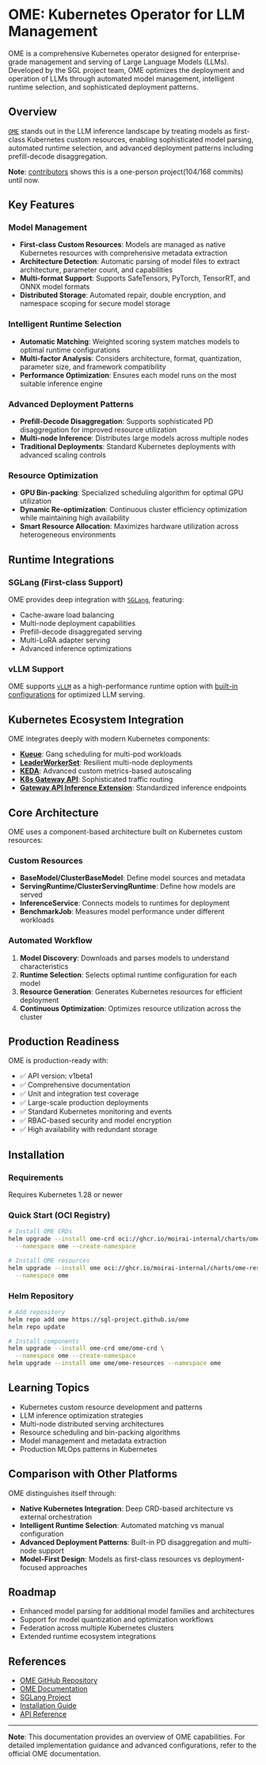 # OME: Kubernetes Operator for LLM Management

OME is a comprehensive Kubernetes operator designed for enterprise-grade
management and serving of Large Language Models (LLMs). Developed by the
SGL project team, OME optimizes the deployment and operation of LLMs through
automated model management, intelligent runtime selection, and sophisticated
deployment patterns.

## Overview

[`OME`](https://github.com/sgl-project/ome) stands out in the LLM inference
landscape by treating models as first-class Kubernetes custom resources,
enabling sophisticated model parsing, automated runtime selection, and
advanced deployment patterns including prefill-decode disaggregation.

**Note**: [contributors](https://github.com/sgl-project/ome/graphs/contributors) shows this is a one-person project(104/168 commits) until now.

## Key Features

### Model Management

- **First-class Custom Resources**: Models are managed as native Kubernetes
  resources with comprehensive metadata extraction
- **Architecture Detection**: Automatic parsing of model files to extract
  architecture, parameter count, and capabilities
- **Multi-format Support**: Supports SafeTensors, PyTorch, TensorRT, and ONNX
  model formats
- **Distributed Storage**: Automated repair, double encryption, and namespace
  scoping for secure model storage

### Intelligent Runtime Selection

- **Automatic Matching**: Weighted scoring system matches models to optimal
  runtime configurations
- **Multi-factor Analysis**: Considers architecture, format, quantization,
  parameter size, and framework compatibility
- **Performance Optimization**: Ensures each model runs on the most suitable
  inference engine

### Advanced Deployment Patterns

- **Prefill-Decode Disaggregation**: Supports sophisticated PD disaggregation
  for improved resource utilization
- **Multi-node Inference**: Distributes large models across multiple nodes
- **Traditional Deployments**: Standard Kubernetes deployments with advanced
  scaling controls

### Resource Optimization

- **GPU Bin-packing**: Specialized scheduling algorithm for optimal GPU
  utilization
- **Dynamic Re-optimization**: Continuous cluster efficiency optimization
  while maintaining high availability
- **Smart Resource Allocation**: Maximizes hardware utilization across
  heterogeneous environments

## Runtime Integrations

### SGLang (First-class Support)

OME provides deep integration with
[`SGLang`](https://github.com/sgl-project/sglang), featuring:

- Cache-aware load balancing
- Multi-node deployment capabilities
- Prefill-decode disaggregated serving
- Multi-LoRA adapter serving
- Advanced inference optimizations

### vLLM Support

OME supports [`vLLM`](https://github.com/vllm-project/vllm) as a high-performance
runtime option with [built-in configurations](https://github.com/sgl-project/ome/tree/main/config/runtimes/vllm)
for optimized LLM serving.

## Kubernetes Ecosystem Integration

OME integrates deeply with modern Kubernetes components:

- **[Kueue](https://kueue.sigs.k8s.io/)**: Gang scheduling for multi-pod
  workloads
- **[LeaderWorkerSet](https://github.com/kubernetes-sigs/lws)**: Resilient
  multi-node deployments
- **[KEDA](https://keda.sh/)**: Advanced custom metrics-based autoscaling
- **[K8s Gateway API](https://gateway-api.sigs.k8s.io/)**: Sophisticated
  traffic routing
- **[Gateway API Inference Extension](https://gateway-api-inference-extension.sigs.k8s.io/)**:
  Standardized inference endpoints

## Core Architecture

OME uses a component-based architecture built on Kubernetes custom resources:

### Custom Resources

- **BaseModel/ClusterBaseModel**: Define model sources and metadata
- **ServingRuntime/ClusterServingRuntime**: Define how models are served
- **InferenceService**: Connects models to runtimes for deployment
- **BenchmarkJob**: Measures model performance under different workloads

### Automated Workflow

1. **Model Discovery**: Downloads and parses models to understand
   characteristics
2. **Runtime Selection**: Selects optimal runtime configuration for each model
3. **Resource Generation**: Generates Kubernetes resources for efficient
   deployment
4. **Continuous Optimization**: Optimizes resource utilization across the
   cluster

## Production Readiness

OME is production-ready with:

- ✅ API version: v1beta1
- ✅ Comprehensive documentation
- ✅ Unit and integration test coverage
- ✅ Large-scale production deployments
- ✅ Standard Kubernetes monitoring and events
- ✅ RBAC-based security and model encryption
- ✅ High availability with redundant storage

## Installation

### Requirements

Requires Kubernetes 1.28 or newer

### Quick Start (OCI Registry)

```bash
# Install OME CRDs
helm upgrade --install ome-crd oci://ghcr.io/moirai-internal/charts/ome-crd \
  --namespace ome --create-namespace

# Install OME resources
helm upgrade --install ome oci://ghcr.io/moirai-internal/charts/ome-resources \
  --namespace ome
```

### Helm Repository

```bash
# Add repository
helm repo add ome https://sgl-project.github.io/ome
helm repo update

# Install components
helm upgrade --install ome-crd ome/ome-crd \
  --namespace ome --create-namespace
helm upgrade --install ome ome/ome-resources --namespace ome
```

## Learning Topics

- Kubernetes custom resource development and patterns
- LLM inference optimization strategies
- Multi-node distributed serving architectures
- Resource scheduling and bin-packing algorithms
- Model management and metadata extraction
- Production MLOps patterns in Kubernetes

## Comparison with Other Platforms

OME distinguishes itself through:

- **Native Kubernetes Integration**: Deep CRD-based architecture vs external
  orchestration
- **Intelligent Runtime Selection**: Automated matching vs manual configuration
- **Advanced Deployment Patterns**: Built-in PD disaggregation and multi-node
  support
- **Model-First Design**: Models as first-class resources vs
  deployment-focused approaches

## Roadmap

- Enhanced model parsing for additional model families and architectures
- Support for model quantization and optimization workflows
- Federation across multiple Kubernetes clusters
- Extended runtime ecosystem integrations

## References

- [OME GitHub Repository](https://github.com/sgl-project/ome)
- [OME Documentation](https://sgl-project.github.io/ome/docs/)
- [SGLang Project](https://github.com/sgl-project/sglang)
- [Installation Guide](https://sgl-project.github.io/ome/docs/installation/)
- [API Reference](https://sgl-project.github.io/ome/docs/reference/ome.v1beta1/)

---

**Note**: This documentation provides an overview of OME capabilities. For
detailed implementation guidance and advanced configurations, refer to the
official OME documentation.

